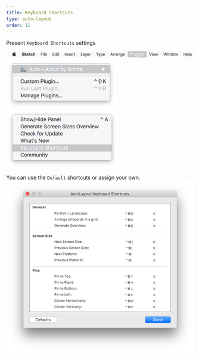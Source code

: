 ```yaml
---
title: Keyboard Shortcuts
type: auto-layout
order: 11
---
```


Present `Keyboard Shortcuts` settings

![](/images/keyboard0.png)
![](/images/keyboard1.png)![](/images/keyboard2.png)


You can use the `Default` shortcuts or assign your own.
![](/images/keyboard3.png)